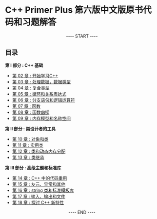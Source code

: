 # C++ Primer Plus 第六版中文版原书代码和习题解答

<p align="center"><a> ---- START ---- </a></p>

## 目录

**第 I 部分 : C++ 基础**

- [第 02 章 : 开始学习C++](practice_and_answers/chapter02/README.md)
- [第 03 章 : 处理数据，数据类型](practice_and_answers/chapter03/README.md)
- [第 04 章 : 复合类型](practice_and_answers/chapter04/README.md)
- [第 05 章 : 循环和关系表达式](practice_and_answers/chapter05/README.md)
- [第 06 章 : 分支语句和逻辑运算符](practice_and_answers/chapter06/README.md)
- [第 07 章 : 函数](practice_and_answers/chapter07/README.md)
- [第 08 章 : 函数幽探](practice_and_answers/chapter08/README.md)
- [第 09 章 : 内存模型和名称空间](practice_and_answers/chapter09/README.md)

**第 II 部分 : 类设计者的工具**

- [第 10 章 : 对象和类](practice_and_answers/chapter10/README.md)
- [第 11 章 : 实用类](practice_and_answers/chapter11/README.md)
- [第 12 章 : 类和动态内存分配](practice_and_answers/chapter12/README.md)
- [第 13 章 : 类继承](practice_and_answers/chapter13/README.md)

**第 III 部分 : 高级主题和标准库**

- [第 14 章 : C++ 中的代码重用](practice_and_answers/chapter14/README.md)
- [第 15 章 : 友元、异常和其他](practice_and_answers/chapter15/README.md)
- [第 16 章 : string 类和标准模板库](practice_and_answers/chapter16/README.md)
- [第 17 章 : 输入、输出和文件](practice_and_answers/chapter17/README.md)
- [第 18 章 : 探讨 C++ 新特性](practice_and_answers/chapter18/README.md)

<p align="center"><a> ---- END ---- </a></p>



